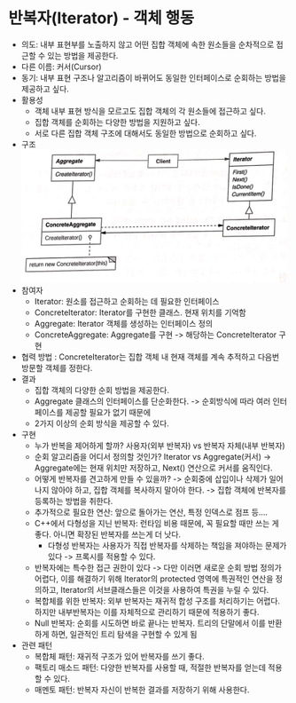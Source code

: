 # 반복자(Iterator) - 객체 행동

* 의도: 내부 표현부를 노출하지 않고 어떤 집합 객체에 속한 원소들을 순차적으로 접근할 수 있는 방법을 제공한다.
* 다른 이름: 커서(Cursor)
* 동기: 내부 표현 구조나 알고리즘이 바뀌어도 동일한 인터페이스로 순회하는 방법을 제공하고 싶다.
* 활용성
	* 객체 내부 표현 방식을 모르고도 집합 객체의 각 원소들에 접근하고 싶다.
	* 집합 객체를 순회하는 다양한 방법을 지원하고 싶다.
	* 서로 다른 집합 객체 구조에 대해서도 동일한 방법으로 순회하고 싶다.
* 구조
  ![Iterator](/img/Iterator.JPG)
* 참여자
	* Iterator: 원소를 접근하고 순회하는 데 필요한 인터페이스
	* ConcreteIterator: Iterator를 구현한 클래스. 현재 위치를 기억함
	* Aggregate: Iterator 객체를 생성하는 인터페이스 정의
	* ConcreteAggregate: Aggregate를 구현 -> 해당하는 ConcreteIterator 구현
* 협력 방법 : ConcreteIterator는 집합 객체 내 현재 객체를 계속 추적하고 다음번 방문할 객체를 정한다.
* 결과
	* 집합 객체의 다양한 순회 방법을 제공한다.
	* Aggregate 클래스의 인터페이스를 단순화한다. -> 순회방식에 따라 여러 인터페이스를 제공할 필요가 없기 때문에
	* 2가지 이상의 순회 방식을 제공할 수 있다.
* 구현
	* 누가 반복을 제어하게 할까?  사용자(외부 반복자) vs 반복자 자체(내부 반복자)
	* 순회 알고리즘을 어디서 정의할 것인가? Iterator vs Aggregate(커서) -> Aggregate에는 현재 위치만 저장하고, Next() 연산으로 커서를 움직인다.
	* 어떻게 반복자를 견고하게 만들 수 있을까? -> 순회중에 삽입이나 삭제가 일어나지 않아야 하고, 집합 객체를 복사하지 말아야 한다. -> 집합 객체에 반복자를 등록하는 방법을 취한다.
	* 추가적으로 필요한 연산: 앞으로 돌아가는 연산, 특정 인덱스로 점프 등....
	* C++에서 다형성을 지닌 반복자: 런타임 비용 때문에, 꼭 필요할 때만 쓰는 게 좋다. 아니면 확장된 반복자를 쓰는게 더 낫다.
		* 다형성 반복자는 사용자가 직접 반복자를 삭제하는 책임을 져야하는 문제가 있다 -> 프록시를 적용할 수 있다.
	* 반복자에는 특수한 접근 권한이 있다 -> 다만 이러면 새로운 순회 방법 정의가 어렵다, 이를 해결하기 위해 Iterator의 protected 영역에 특권적인 연산을 정의하고, Iterator의 서브클래스들은 이것을 사용하여 특권을 누릴 수 있다.
	* 복합체를 위한 반복자: 외부 반복자는 재귀적 합성 구조를 처리하기는 어렵다. 하지만 내부반복자는 이를 자체적으로 관리하기 때문에 적용하기 좋다.
	* Null 반복자: 순회를 시도하면 바로 끝나는 반복자. 트리의 단말에서 이를 반환하게 하면, 일관적인 트리 탐색을 구현할 수 있게 됨
* 관련 패턴
	* 복합체 패턴: 재귀적 구조가 있어 반복자를 쓰기 좋다.
	* 팩토리 매소드 패턴: 다양한 반복자를 사용할 때, 적절한 반복자를 얻는데 적용할 수 있다.
	* 매멘토 패턴: 반복자 자신이 반복한 결과를 저장하기 위해 사용한다.